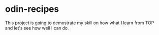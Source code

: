 # odin-recipes
This project is going to demostrate my skill on how what I learn from TOP and let's see how well I can do. 

